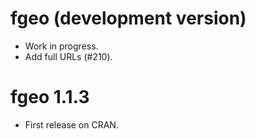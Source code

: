 # fgeo (development version)

* Work in progress.
* Add full URLs (#210).

# fgeo 1.1.3

* First release on CRAN.
